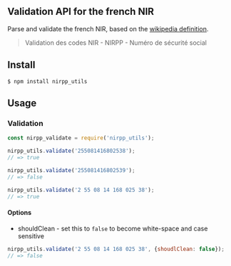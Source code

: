 Validation API for the french NIR
------

Parse and validate the french NIR, based on the [wikipedia definition](https://fr.wikipedia.org/wiki/Num%C3%A9ro_de_s%C3%A9curit%C3%A9_sociale_en_France#lien_F).
> Validation des codes NIR - NIRPP - Numéro de sécurité social


## Install
```
$ npm install nirpp_utils
```

## Usage

### Validation
```js
const nirpp_validate = require('nirpp_utils');

nirpp_utils.validate('255081416802538');
// => true

nirpp_utils.validate('255081416802539');
// => false

nirpp_utils.validate('2 55 08 14 168 025 38');
// => true
```

#### Options

* shouldClean - set this to `false` to become white-space and case sensitive


```js
nirpp_utils.validate('2 55 08 14 168 025 38', {shoudlClean: false});
// => false
```
